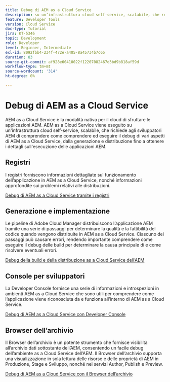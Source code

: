 ```yaml
---
title: Debug di AEM as a Cloud Service
description: su un’infrastruttura cloud self-service, scalabile, che rende necessario che gli sviluppatori AEM comprendano come comprendere ed eseguire il debug di vari aspetti di AEM as a Cloud Service, dalla creazione e distribuzione fino a ottenere i dettagli sull’esecuzione delle applicazioni AEM.
feature: Developer Tools
version: Cloud Service
doc-type: Tutorial
jira: KT-5346
topic: Development
role: Developer
level: Beginner, Intermediate
exl-id: 8092fbb4-234f-472e-a405-8a45734b7c65
duration: 83
source-git-commit: af928e60410022f12207082467d3bd9b818af59d
workflow-type: tm+mt
source-wordcount: '314'
ht-degree: 0%

---
```


# Debug di AEM as a Cloud Service

AEM as a Cloud Service è la modalità nativa per il cloud di sfruttare le applicazioni AEM. AEM as a Cloud Service viene eseguito su un&#39;infrastruttura cloud self-service, scalabile, che richiede agli sviluppatori AEM di comprendere come comprendere ed eseguire il debug di vari aspetti di AEM as a Cloud Service, dalla generazione e distribuzione fino a ottenere i dettagli sull&#39;esecuzione delle applicazioni AEM.

## Registri

I registri forniscono informazioni dettagliate sul funzionamento dell’applicazione in AEM as a Cloud Service, nonché informazioni approfondite sui problemi relativi alle distribuzioni.

[Debug di AEM as a Cloud Service tramite i registri](./logs.md)

## Generazione e implementazione

Le pipeline di Adobe Cloud Manager distribuiscono l’applicazione AEM tramite una serie di passaggi per determinare la qualità e la fattibilità del codice quando vengono distribuite in AEM as a Cloud Service. Ciascuno dei passaggi può causare errori, rendendo importante comprendere come eseguire il debug delle build per determinare la causa principale di e come risolvere eventuali errori.

[Debug della build e della distribuzione as a Cloud Service dell’AEM](./build-and-deployment.md)

## Console per sviluppatori

La Developer Console fornisce una serie di informazioni e introspezioni in ambienti AEM as a Cloud Service che sono utili per comprendere come l’applicazione viene riconosciuta da e funziona all’interno di AEM as a Cloud Service.

[Debug di AEM as a Cloud Service con Developer Console](./developer-console.md)

## Browser dell’archivio

Il Browser dell’archivio è un potente strumento che fornisce visibilità all’archivio dati sottostante dell’AEM, consentendo un facile debug dell’ambiente as a Cloud Service dell’AEM. Il Browser dell’archivio supporta una visualizzazione in sola lettura delle risorse e delle proprietà di AEM in Produzione, Stage e Sviluppo, nonché nei servizi Author, Publish e Preview.

[Debug di AEM as a Cloud Service con il Browser dell’archivio](./repository-browser.md)
